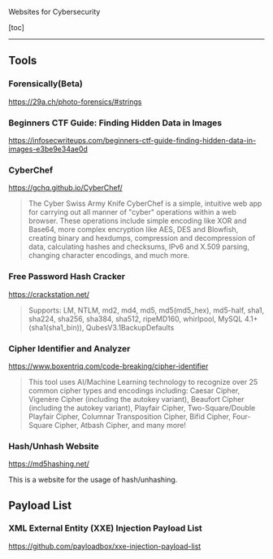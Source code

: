 Websites for Cybersecurity

[toc]

<hr>

## Tools
### Forensically(Beta)
https://29a.ch/photo-forensics/#strings

### Beginners CTF Guide: Finding Hidden Data in Images
https://infosecwriteups.com/beginners-ctf-guide-finding-hidden-data-in-images-e3be9e34ae0d

### CyberChef

https://gchq.github.io/CyberChef/

> The Cyber Swiss Army Knife CyberChef is a simple, intuitive web app for carrying out all manner of "cyber" operations within a web browser. These operations include simple encoding like XOR and Base64, more complex encryption like AES, DES and Blowfish, creating binary and hexdumps, compression and decompression of data, calculating hashes and checksums, IPv6 and X.509 parsing, changing character encodings, and much more.

### Free Password Hash Cracker
https://crackstation.net/

> Supports: LM, NTLM, md2, md4, md5, md5(md5_hex), md5-half, sha1, sha224, sha256, sha384, sha512, ripeMD160, whirlpool, MySQL 4.1+ (sha1(sha1_bin)), QubesV3.1BackupDefaults 

### Cipher Identifier and Analyzer
https://www.boxentriq.com/code-breaking/cipher-identifier

> This tool uses AI/Machine Learning technology to recognize over 25 common cipher types and encodings including: Caesar Cipher, Vigenère Cipher (including the autokey variant), Beaufort Cipher (including the autokey variant), Playfair Cipher, Two-Square/Double Playfair Cipher, Columnar Transposition Cipher, Bifid Cipher, Four-Square Cipher, Atbash Cipher, and many more! 

### Hash/Unhash Website
https://md5hashing.net/

This is a website for the usage of hash/unhashing.

## Payload List
### XML External Entity (XXE) Injection Payload List
https://github.com/payloadbox/xxe-injection-payload-list
